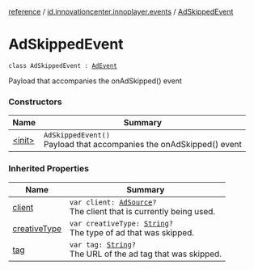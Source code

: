 [reference](../../index.md) / [id.innovationcenter.innoplayer.events](../index.md) / [AdSkippedEvent](./index.md)

# AdSkippedEvent

`class AdSkippedEvent : `[`AdEvent`](../-ad-event/index.md)

Payload that accompanies the onAdSkipped() event

### Constructors

| Name | Summary |
|---|---|
| [&lt;init&gt;](-init-.md) | `AdSkippedEvent()`<br>Payload that accompanies the onAdSkipped() event |

### Inherited Properties

| Name | Summary |
|---|---|
| [client](../-ad-event/client.md) | `var client: `[`AdSource`](../../id.innovationcenter.innoplayer.media.ads/-ad-source/index.md)`?`<br>The client that is currently being used. |
| [creativeType](../-ad-event/creative-type.md) | `var creativeType: `[`String`](https://kotlinlang.org/api/latest/jvm/stdlib/kotlin/-string/index.html)`?`<br>The type of ad that was skipped. |
| [tag](../-ad-event/tag.md) | `var tag: `[`String`](https://kotlinlang.org/api/latest/jvm/stdlib/kotlin/-string/index.html)`?`<br>The URL of the ad tag that was skipped. |
